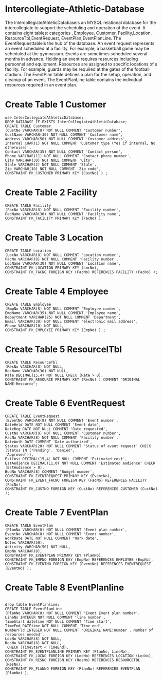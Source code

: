 # Intercollegiate-Athletic-Database
The IntercollegiateAthleticDatabaseis an MYSQL relational database for the intercollegiate
to support the scheduling and operation of the event. It contains eight tables: categories ,
Employee, Customer, Facility,Location, ResourceTbl,EventRequest,
EventPlan,EventPlanLine. The EventRequesttableis the hub of the database. An event
request represents an event scheduled at a facility. For example, a basketball game may be
scheduled at the gymnasium. Events are sometimes scheduled several months in advance.
Holding an event requires resources including personnel and equipment. Resources are assigned
to specific locations of a facility. For example, guards may be required at the gates of the football
stadium. The EventPlan table defines a plan for the setup, operation, and cleanup of an event.
The EventPlanLine table contains the individual resources required in an event plan.


# Create Table 1 Customer
```
use InterCollegiateAthleticDatabase;
DROP DATABASE IF EXISTS InterCollegiateAthleticDatabase;
CREATE TABLE Customer
(CustNo VARCHAR(8) NOT NULL COMMENT 'Customer number',
CustName VARCHAR(30) NOT NULL COMMENT 'Customer name',
Address VARCHAR(50) NOT NULL COMMENT 'Customer address',
Internal CHAR(1) NOT NULL COMMENT 'Customer type (Yes if internal, No otherwise)',
Contact VARCHAR(35) NOT NULL COMMENT 'Contact person',
Phone VARCHAR(11) NOT NULL COMMENT 'Contact phone number',
City VARCHAR(30) NOT NULL COMMENT 'City',
State VARCHAR(2) NOT NULL COMMENT 'State',
Zip VARCHAR(10) NOT NULL COMMENT 'Zip code',
CONSTRAINT PK_CUSTOMER PRIMARY KEY (CustNo) ) ;
```
# Create Table 2 Facility
```
CREATE TABLE Facility
(FacNo VARCHAR(8) NOT NULL COMMENT 'Facility number',
FacName VARCHAR(30) NOT NULL COMMENT 'Facility name',
CONSTRAINT PK_FACILITY PRIMARY KEY (FacNo) );
```


# Create Table 3 Location
```
CREATE TABLE Location
(LocNo VARCHAR(8) NOT NULL COMMENT 'Location number',
FacNo VARCHAR(8) NOT NULL COMMENT 'Facility number',
LocName VARCHAR(30) NOT NULL COMMENT 'Location name',
CONSTRAINT PK_LOCATION PRIMARY KEY (LocNo),
CONSTRAINT FK_FACNO FOREIGN KEY (FacNo) REFERENCES FACILITY (FacNo) );

```

# Create Table 4 Employee
```
CREATE TABLE Employee
(EmpNo VARCHAR(8) NOT NULL COMMENT 'Employee number',
EmpName VARCHAR(35) NOT NULL COMMENT 'Employee name',
Department VARCHAR(25) NOT NULL COMMENT 'Department',
Email VARCHAR(30) NOT NULL COMMENT 'electronic mail address',
Phone VARCHAR(10) NOT NULL,
CONSTRAINT PK_EMPLOYEE PRIMARY KEY (EmpNo) ) ;

```
# Create Table 5 ResourcelTbl
```
CREATE TABLE ResourceTbl
(ResNo VARCHAR(8) NOT NULL,
ResName VARCHAR(30) NOT NULL,
Rate DECIMAL(15,4) NOT NULL CHECK (Rate > 0),
CONSTRAINT PK_RESOURCE PRIMARY KEY (ResNo) ) COMMENT 'ORIGINAL NAME:Resource';
```
# Create Table 6 EventRequest
```
CREATE TABLE EventRequest
(EventNo VARCHAR(8) NOT NULL COMMENT 'Event number',
DateHeld DATE NOT NULL COMMENT 'Event date',
DateReq DATE NOT NULL COMMENT 'Date requested',
CustNo VARCHAR(8) NOT NULL COMMENT 'Customer number',
FacNo VARCHAR(8) NOT NULL COMMENT 'Facility number',
DateAuth DATE COMMENT 'Date authorized',
Status VARCHAR(20) NOT NULL COMMENT 'Status of event request' CHECK (Status IN ('Pending', 'Denied',
'Approved')),
EstCost DECIMAL(15,4) NOT NULL COMMENT 'Estimated cost',
EstAudience DECIMAL(11,0) NOT NULL COMMENT 'Estimated audience' CHECK (EstAudience > 0),
BudNo VARCHAR(8) COMMENT 'Budget number',
CONSTRAINT PK_EVENTREQUEST PRIMARY KEY (EventNo),
CONSTRAINT FK_EVENT_FACNO FOREIGN KEY (FacNo) REFERENCES FACILITY (FacNo),
CONSTRAINT FK_CUSTNO FOREIGN KEY (CustNo) REFERENCES CUSTOMER (CustNo) );
```

# Create Table 7 EventPlan
```
CREATE TABLE EventPlan
(PlanNo VARCHAR(8) NOT NULL COMMENT 'Event plan number',
EventNo VARCHAR(8) NOT NULL COMMENT 'Event number',
WorkDate DATE NOT NULL COMMENT 'Work date',
Notes VARCHAR(50),
Activity VARCHAR(50) NOT NULL,
EmpNo VARCHAR(8),
CONSTRAINT PK_EVENTPLAN PRIMARY KEY (PlanNo),
CONSTRAINT FK_EMPNO FOREIGN KEY (EmpNo) REFERENCES EMPLOYEE (EmpNo),
CONSTRAINT FK_EVENTNO FOREIGN KEY (EventNo) REFERENCES EVENTREQUEST (EventNo) );
```
# Create Table 8 EventPlanline

```

drop table EventPlanline;
CREATE TABLE EventPlanLine
(PlanNo VARCHAR(8) NOT NULL COMMENT 'Event Event plan number',
LineNo INTEGER NOT NULL COMMENT 'line number',
TimeStart datetime NOT NULL COMMENT 'Time start',
TimeEnd DATEtime NOT NULL COMMENT 'Time end',
NumberFld INTEGER NOT NULL COMMENT 'ORIGINAL NAME:number , Number of resources needed',
LocNo VARCHAR(8) NOT NULL,
ResNo VARCHAR(8) NOT NULL,
 CHECK (TimeStart < TimeEnd), 
CONSTRAINT PK_EVENTPLANLINE PRIMARY KEY (PlanNo, LineNo),
CONSTRAINT FK_LOCNO FOREIGN KEY (LocNo) REFERENCES LOCATION (LocNo),
CONSTRAINT FK_RESNO FOREIGN KEY (ResNo) REFERENCES RESOURCETBL (ResNo),
CONSTRAINT FK_PLANNO FOREIGN KEY (PlanNo) REFERENCES EVENTPLAN (PlanNo) );
```




